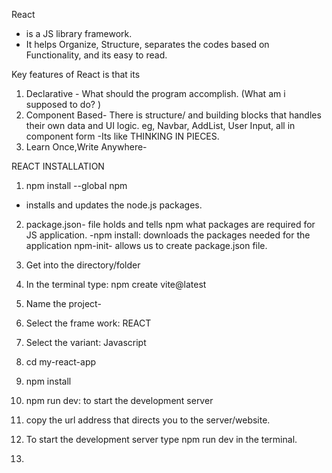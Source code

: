 React 
- is a JS library framework.
- It helps Organize, Structure, separates the codes based on Functionality, and its easy to read. 

Key features of React is that its
1. Declarative - What should the program accomplish. (What am i supposed to do? )
2. Component Based- There is structure/ and building blocks that handles their own data and UI logic. eg, Navbar, AddList, User Input, all in component form 
-Its like THINKING IN PIECES. 
3. Learn Once,Write Anywhere- 

REACT INSTALLATION
1. npm install --global npm 
-  installs and updates the node.js packages. 
2. package.json- file holds and tells npm what packages are required for JS application. 
-npm install: downloads the packages needed for the application 
npm-init- allows us to create package.json file. 

1. Get into the directory/folder
2. In the terminal type: npm create vite@latest
3. Name the project-
4. Select the frame work: REACT 
5. Select the variant: Javascript
6. cd my-react-app 
7. npm install 
8. npm run dev: to start the development server 
9. copy the url address that directs you to the server/website. 
10. To start the development server type npm run dev in the terminal. 

1.  


